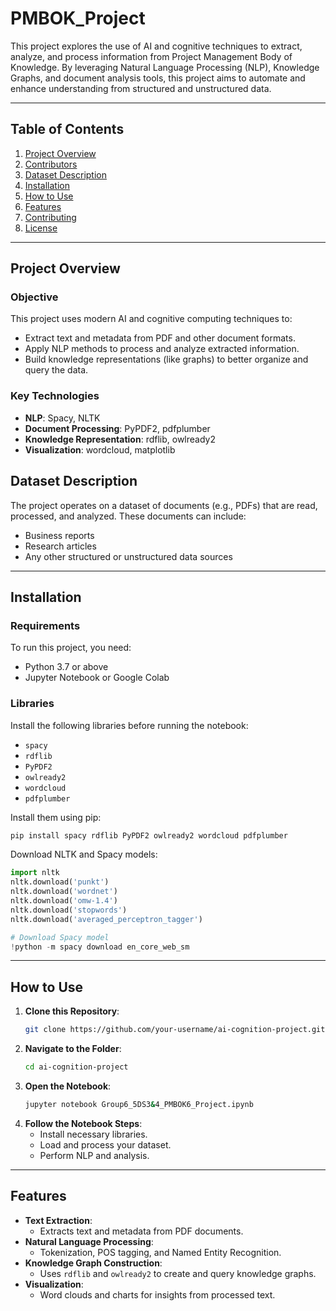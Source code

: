 # PMBOK_Project

This project explores the use of AI and cognitive techniques to extract, analyze, and process information from Project Management Body of Knowledge. By leveraging Natural Language Processing (NLP), Knowledge Graphs, and document analysis tools, this project aims to automate and enhance understanding from structured and unstructured data.

---

## **Table of Contents**
1. [Project Overview](#project-overview)
2. [Contributors](#contributors)
3. [Dataset Description](#dataset-description)
4. [Installation](#installation)
5. [How to Use](#how-to-use)
6. [Features](#features)
7. [Contributing](#contributing)
8. [License](#license)

---

## **Project Overview**
### **Objective**
This project uses modern AI and cognitive computing techniques to:
- Extract text and metadata from PDF and other document formats.
- Apply NLP methods to process and analyze extracted information.
- Build knowledge representations (like graphs) to better organize and query the data.

### **Key Technologies**
- **NLP**: Spacy, NLTK
- **Document Processing**: PyPDF2, pdfplumber
- **Knowledge Representation**: rdflib, owlready2
- **Visualization**: wordcloud, matplotlib


## **Dataset Description**
The project operates on a dataset of documents (e.g., PDFs) that are read, processed, and analyzed. These documents can include:
- Business reports
- Research articles
- Any other structured or unstructured data sources

---

## **Installation**
### **Requirements**
To run this project, you need:
- Python 3.7 or above
- Jupyter Notebook or Google Colab

### **Libraries**
Install the following libraries before running the notebook:
- `spacy`
- `rdflib`
- `PyPDF2`
- `owlready2`
- `wordcloud`
- `pdfplumber`

Install them using pip:
```bash
pip install spacy rdflib PyPDF2 owlready2 wordcloud pdfplumber
```

Download NLTK and Spacy models:
```python
import nltk
nltk.download('punkt')
nltk.download('wordnet')
nltk.download('omw-1.4')
nltk.download('stopwords')
nltk.download('averaged_perceptron_tagger')

# Download Spacy model
!python -m spacy download en_core_web_sm
```

---

## **How to Use**
1. **Clone this Repository**:
   ```bash
   git clone https://github.com/your-username/ai-cognition-project.git
   ```
2. **Navigate to the Folder**:
   ```bash
   cd ai-cognition-project
   ```
3. **Open the Notebook**:
   ```bash
   jupyter notebook Group6_5DS3&4_PMBOK6_Project.ipynb
   ```
4. **Follow the Notebook Steps**:
   - Install necessary libraries.
   - Load and process your dataset.
   - Perform NLP and analysis.

---

## **Features**
- **Text Extraction**:
  - Extracts text and metadata from PDF documents.
- **Natural Language Processing**:
  - Tokenization, POS tagging, and Named Entity Recognition.
- **Knowledge Graph Construction**:
  - Uses `rdflib` and `owlready2` to create and query knowledge graphs.
- **Visualization**:
  - Word clouds and charts for insights from processed text.


